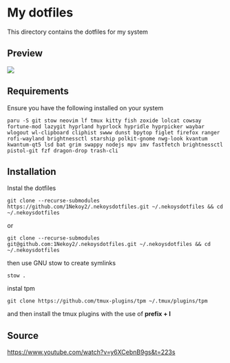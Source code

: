 # My dotfiles

This directory contains the dotfiles for my system

## Preview

<img src="https://github.com/1Nekoy2/dotfiles/blob/main/.github/preview.png">

## Requirements

Ensure you have the following installed on your system

```
paru -S git stow neovim lf tmux kitty fish zoxide lolcat cowsay fortune-mod lazygit hyprland hyprlock hypridle hyprpicker waybar wlogout wl-clipboard cliphist swww dunst bpytop figlet firefox ranger rofi-wayland brightnessctl starship polkit-gnome nwg-look kvantum kwantum-qt5 lsd bat grim swappy nodejs mpv imv fastfetch brightnessctl pistol-git fzf dragon-drop trash-cli
```

## Installation

Instal the dotfiles 
```
git clone --recurse-submodules https://github.com/1Nekoy2/.nekoysdotfiles.git ~/.nekoysdotfiles && cd ~/.nekoysdotfiles
```
or
```
git clone --recurse-submodules git@github.com:1Nekoy2/.nekoysdotfiles.git ~/.nekoysdotfiles && cd ~/.nekoysdotfiles
```

then use GNU stow to create symlinks

```
stow .
```

instal tpm
```
git clone https://github.com/tmux-plugins/tpm ~/.tmux/plugins/tpm
```
and then install the tmux plugins with the use of **prefix + I**
## Source

https://www.youtube.com/watch?v=y6XCebnB9gs&t=223s
